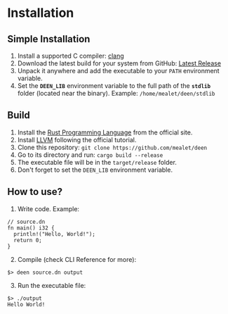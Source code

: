 # Installation

## Simple Installation
1. Install a supported C compiler: [clang](https://clang.llvm.org/)
2. Download the latest build for your system from GitHub: [Latest Release](https://github.com/mealet/deen/releases/latest)
3. Unpack it anywhere and add the executable to your `PATH` environment variable.
4. Set the **`DEEN_LIB`** environment variable to the full path of the **`stdlib`** folder (located near the binary). Example: `/home/mealet/deen/stdlib`

## Build
1. Install the [Rust Programming Language](https://www.rust-lang.org/) from the official site.
2. Install [LLVM](https://www.llvm.org/docs/GettingStarted.html) following the official tutorial.
3. Clone this repository: `git clone https://github.com/mealet/deen`
4. Go to its directory and run: `cargo build --release`
5. The executable file will be in the `target/release` folder.
6. Don't forget to set the `DEEN_LIB` environment variable.

## How to use?
1. Write code. Example:
```deen
// source.dn
fn main() i32 {
  println!("Hello, World!");
  return 0;
}
```
<!-- TODO: Add link afte writing reference -->
2. Compile (check CLI Reference for more):
```
$> deen source.dn output
```
3. Run the executable file:
```
$> ./output
Hello World!
```
